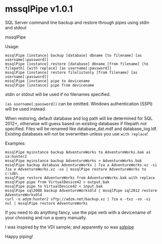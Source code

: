 # mssqlPipe v1.0.1
SQL Server command line backup and restore through pipes using stdin and stdout

mssqlPipe 

Usage:

    mssqlPipe [instance] backup [database] dbname [to filename] [as username[:password]]
    mssqlPipe [instance] restore [database] dbname [from filename] [to filepath] [with replace] [as username[:password]]
    mssqlPipe [instance] restore filelistonly [from filename] [as username[:password]]
    mssqlPipe [instance] pipe to devicename
    mssqlPipe [instance] pipe from devicename

stdin or stdout will be used if no filenames specified.

`[as username[:password]]` can be omitted. Windows authentication (SSPI) will be used instead.

When restoring, default database and log path will be determined for SQL 2012+, otherwise will guess based on existing databases if filepath not specified. Files will be renamed like database_dat.mdf and database_log.ldf. Existing databases will _not_ be overwritten unless you use `with replace`!

Examples:

    mssqlPipe myinstance backup AdventureWorks to AdventureWorks.bak as sa:hunter2
    mssqlPipe myinstance backup AdventureWorks > AdventureWorks.bak
    mssqlPipe backup database AdventureWorks | 7za a AdventureWorks.xz -si
    7za e AdventureWorks.xz -so | mssqlPipe restore AdventureWorks to c:\db\
    mssqlPipe restore AdventureWorks from AdventureWorks.bak with replace
    mssqlPipe pipe from VirtualDevice42 > output.bak
    mssqlPipe pipe to VirtualDevice42 < input.bak
    mssqlPipe sql2008 backup AdventureWorksOld | mssqlPipe sql2012 restore AdventureWorksOld
    curl -u adzm:hunter2 sftp://adzm.net/backup.xz | 7za e -txz -so -si nul | mssqlPipe restore AdventureWorks

If you need to do anything fancy, use the pipe verb with a devicename of your choosing and run a query manually.

I was inspired by the VDI sample; and apparently so was [sqlpipe](https://github.com/duncansmart/sqlpipe)

Happy piping!